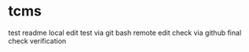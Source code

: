 # tcms
test readme
local edit test via git bash
remote edit check via github
final check verification
